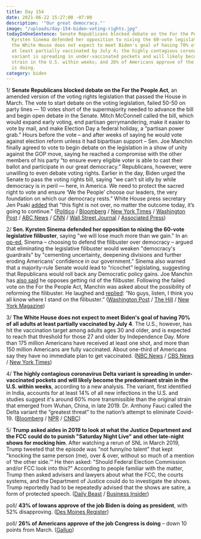 ```yaml
---
title: Day 154
date: 2021-06-22 15:27:00 -07:00
description: '"Our great democracy."'
image: "/uploads/day-154-biden-voting-rights.jpg"
todayInOneSentence: Senate Republicans blocked debate on the For the People Act; Sen.
  Kyrsten Sinema defended her opposition to nixing the 60-vote legislative filibuster;
  the White House does not expect to meet Biden's goal of having 70% of all adults
  at least partially vaccinated by July 4; the highly contagious coronavirus Delta
  variant is spreading in under-vaccinated pockets and will likely become the predominant
  strain in the U.S. within weeks; and 26% of Americans approve of the job Congress
  is doing.
category: biden
---
```


1/ **Senate Republicans blocked debate on the For the People Act**, an amended version of the voting rights legislation that passed the House in March. The vote to start debate on the voting legislation, failed 50-50 on party lines — 10 votes short of the supermajority needed to advance the bill and begin open debate in the Senate. Mitch McConnell called the bill, which would expand early voting, end partisan gerrymandering, make it easier to vote by mail, and make Election Day a federal holiday, a “partisan power grab.” Hours before the vote – and after weeks of saying he would vote against election reform unless it had bipartisan support – Sen. Joe Manchin finally agreed to vote to begin debate on the legislation in a show of unity against the GOP move, saying he reached a compromise with the other members of his party “to ensure every eligible voter is able to cast their ballot and participate in our great democracy.” Republicans, however, were unwilling to even debate voting rights. Earlier in the day, Biden urged the Senate to pass the voting rights bill, saying “we can’t sit idly by while democracy is in peril — here, in America. We need to protect the sacred right to vote and ensure ‘We the People’ choose our leaders, the very foundation on which our democracy rests.” White House press secretary Jen Psaki [added](https://www.washingtonpost.com/politics/2021/06/22/joe-biden-live-updates/#link-OF7GCQXORJGOLKMVBHX66O6GCA) that "this fight is not over, no matter the outcome today, it’s going to continue." ([Politico](https://www.politico.com/news/2021/06/22/senate-elections-reform-bill-495487) / [Bloomberg](https://www.bloomberg.com/news/articles/2021-06-22/gop-poised-to-block-move-by-senate-democrats-on-voting-rights?sref=MIBMEEoj) / [New York Times](https://www.nytimes.com/2021/06/22/us/manchin-voting-rights-filibuster.html) / [Washington Post](https://www.washingtonpost.com/politics/senate-voting-rights-bill/2021/06/22/d63f6a46-d35a-11eb-ae54-515e2f63d37d_story.html) / [ABC News](https://abcnews.go.com/Politics/manchin-join-democrats-senate-showdown-vote-voting-rights/story?id=78403689&cid=clicksource_4380645_1_heads_hero_live_hero_image) / [CNN](https://www.cnn.com/2021/06/22/politics/senate-democrats-voting-bill/index.html) / [Wall Street Journal](https://www.wsj.com/articles/elections-law-vote-to-test-democrats-unity-amid-gop-opposition-11624372668?mod=djemalertNEWS) / [Associated Press](https://apnews.com/article/gop-elections-bill-senate-showdown-0cd91c559b314a695c08ff9e4abd5d8a))

2/ **Sen. Kyrsten Sinema defended her opposition to nixing the 60-vote legislative filibuster**, saying "we will lose much more than we gain." In an [op-ed](https://www.washingtonpost.com/opinions/2021/06/21/kyrsten-sinema-filibuster-for-the-people-act/), Sinema – choosing to defend the filibuster over democracy – argued that eliminating the legislative filibuster would weaken "democracy's guardrails" by "cementing uncertainty, deepening divisions and further eroding Americans’ confidence in our government.” Sinema also warned that a majority-rule Senate would lead to “ricochet” legislating, suggesting that Republicans would roll back any Democratic policy gains. Joe Manchin has [also said](https://whatthefuckjusthappenedtoday.com/2021/06/07/day-139/#2-joe-manchin-vowed-to-block-the-fed) he opposes getting rid of the filibuster. Following the failed vote on the For the People Act, Manchin was asked about the possibility of reforming the filibuster. He laughed and [replied](https://twitter.com/JulieNBCNews/status/1407462057939718144): “No guys, listen, I think you all know where I stand on the filibuster.”
\([Washington Post](https://www.washingtonpost.com/politics/2021/06/22/sinema-calls-out-her-democratic-colleagues-filibuster-gently/) / [The Hill](https://thehill.com/homenews/senate/559519-sinema-defends-filibuster-ahead-of-senate-voting-rights-showdown) / [New York Magazine](https://nymag.com/intelligencer/2021/06/kyrsten-sinema-filibuster-senate-defense-factually-untrue.html))

3/ **The White House does not expect to meet Biden's goal of having 70% of all adults at least partially vaccinated by July 4**. The U.S., however, has hit the vaccination target among adults ages 30 and older, and is expected to reach that threshold for those 27 and older by Independence Day. More than 175 million Americans have received at least one shot, and more than 150 million Americans are fully vaccinated. About one-third of Americans say they have no immediate plan to get vaccinated. ([NBC News](https://www.nbcnews.com/politics/white-house/white-house-concede-it-s-likely-miss-original-july-4-n1271835) / [CBS News](https://www.cbsnews.com/news/covid-vaccine-goal-biden-july-4-us-wont-reach/) / [New York Times](https://www.nytimes.com/2021/06/22/us/politics/biden-covid-vaccine-july-4.html))

4/ **The highly contagious coronavirus Delta variant is spreading in under-vaccinated pockets and will likely become the predominant strain in the U.S. within weeks**, according to a new analysis. The variant, first identified in India, accounts for at least 14% of all new infections in the U.S. and studies suggest it's around 60% more transmissible than the original strain that emerged from Wuhan, China, in late 2019. Dr. Anthony Fauci called the Delta variant the “greatest threat” to the nation’s attempt to eliminate Covid-19. ([Bloomberg](https://www.bloomberg.com/news/articles/2021-06-21/delta-variant-seen-spreading-in-undervaccinated-u-s-counties?sref=MIBMEEoj) / [NPR](https://www.npr.org/sections/health-shots/2021/06/22/1008859705/delta-variant-coronavirus-unvaccinated-u-s-covid-surge) / [CNBC](https://www.cnbc.com/2021/06/22/fauci-declares-delta-variant-greatest-threat-to-the-nations-efforts-to-eliminate-covid.html))

5/ **Trump asked aides in 2019 to look at what the Justice Department and the FCC could do to punish "Saturday Night Live" and other late-night shows for mocking him**. After watching a rerun of SNL in March 2019, Trump tweeted that the episode was "not funny/no talent" that kept "knocking the same person (me), over & over, without so much of a mention of ‘the other side.’” He then asked: "Should Federal Election Commission and/or FCC look into this?" According to people familiar with the matter, Trump then asked advisers and lawyers about what the FCC, the courts systems, and the Department of Justice could do to investigate the shows. Trump reportedly had to be repeatedly advised that the shows are satire, a form of protected speech.  ([Daily Beast](https://www.thedailybeast.com/trump-wanted-his-justice-department-to-stop-snl-from-teasing-him) / [Business Insider](https://www.businessinsider.com/trump-asked-if-doj-fcc-could-punish-snl-after-mocking-report-2021-6))

poll/ **43% of Iowans approve of the job Biden is doing as president**, with 52% disapproving. ([Des Moines Register](https://www.desmoinesregister.com/story/news/politics/iowa-poll/2021/06/22/iowa-poll-joe-biden-approval-rating-kamala-harris-covid-immigration/7736797002/))

poll/ **26% of Americans approve of the job Congress is doing** – down 10 points from March. ([Gallup](https://news.gallup.com/poll/351521/job-approval-biden-steady-congress-down.aspx))
